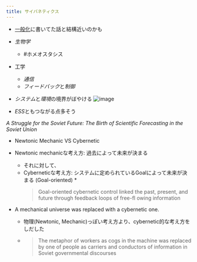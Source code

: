 ```yaml
---
title: サイバネティクス
---
```


* [一般化](%E4%B8%80%E8%88%AC%E5%8C%96.md)に書いてた話と結構近いのかも

* *生物学*
  
  * \#ホメオスタシス
* 工学
  
  * *通信*
  * *フィードバック*と*制御*
* *システム*と*環境*の境界がぼやける
  ![image](https://gyazo.com/d0f9ea181b5fd625aa19a5745d21f4be/thumb/1000)

* *ESS*ともつながる点多そう

*A Struggle for the Soviet Future: The Birth of Scientific Forecasting in the Soviet Union*

* Newtonic Mechanic VS Cybernetic

* Newtonic mechanicな考え方: 過去によって未来が決まる
  
  * それに対して、
  * Cyberneticな考え方: システムに定められているGoalによって未来が決まる (Goal-oriented)
    * 
       > 
       > Goal-oriented cybernetic control linked the past, present, and future through feedback loops of free-fl owing information

* A mechanical universe was replaced with a cybernetic one.
  
  * 物理(Newtonic, Mechanic)っぽい考え方より、cybernetic的な考え方をしだした
  * 
     > 
     > The metaphor of workers as cogs in the machine was replaced by one of people as carriers and conductors of information in Soviet governmental discourses
